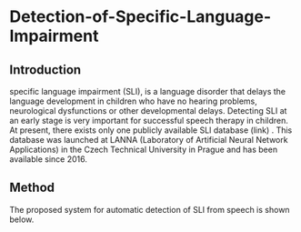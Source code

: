 # Detection-of-Specific-Language-Impairment
## Introduction
specific language impairment (SLI), is a language disorder that delays the language development in children who have no hearing problems, neurological dysfunctions or other developmental delays. Detecting SLI at an early stage is very important for successful speech therapy in children. At present, there exists only one publicly available SLI database (link) . This database was launched at LANNA (Laboratory of Artificial Neural Network Applications) in the Czech Technical University in Prague and has been available since 2016. 

## Method
The proposed system for automatic detection of SLI from speech is shown below.
